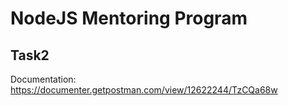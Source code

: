 # NodeJS Mentoring Program
## Task2
Documentation: https://documenter.getpostman.com/view/12622244/TzCQa68w